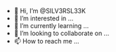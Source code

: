 - 👋 Hi, I’m @SILV3RSL33K
- 👀 I’m interested in ...
- 🌱 I’m currently learning ...
- 💞️ I’m looking to collaborate on ...
- 📫 How to reach me ...

<!---
SILV3RSL33K/SILV3RSL33K is a ✨ special ✨ repository because its `README.md` (this file) appears on your GitHub profile.
You can click the Preview link to take a look at your changes.
--->

